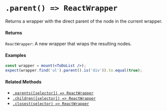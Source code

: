 # `.parent() => ReactWrapper`

Returns a wrapper with the direct parent of the node in the current wrapper.


#### Returns

`ReactWrapper`: A new wrapper that wraps the resulting nodes.


#### Examples

```jsx
const wrapper = mount(<ToDoList />);
expect(wrapper.find('ul').parent().is('div')).to.equal(true);
```

#### Related Methods

- [`.parents([selector]) => ReactWrapper`](parents.md)
- [`.children([selector]) => ReactWrapper`](children.md)
- [`.closest(selector) => ReactWrapper`](closest.md)

